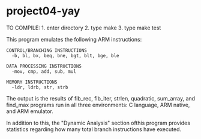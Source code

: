 # project04-yay

TO COMPILE:
    1. enter directory
    2. type make
    3. type make test

This program emulates the following ARM instructions:
    
    CONTROL/BRANCHING INSTRUCTIONS
      -b, bl, bx, beq, bne, bgt, blt, bge, ble
    
    DATA PROCESSING INSTRUCTIONS
      -mov, cmp, add, sub, mul
      
    MEMORY INSTRUCTIONS
      -ldr, ldrb, str, strb
      
The output is the results of fib_rec, fib_iter, strlen, quadratic, sum_array, and find_max programs run
in all three environments: C language, ARM native, and ARM emulator.

In addition to this, the "Dynamic Analysis" section ofthis program provides statistics regarding how many 
total branch instructions have executed.
    
